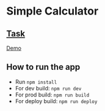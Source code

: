 # Simple Calculator

## [Task](https://docs.google.com/document/d/1zpXXeSae-BlcxPKgw3DhxZA92cspVailrPYoaXSYrW8/edit?usp=sharing)

[Demo](https://tim-ti.github.io/simple-calculator)

##  How to run the app

+ Run `npm install`
+ For dev build: `npm run dev`
+ For prod build: `npm run build`
+ For deploy build: `npm run deploy`

